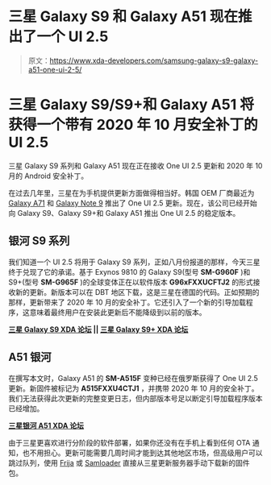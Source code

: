 # 三星 Galaxy S9 和 Galaxy A51 现在推出了一个 UI 2.5

> 原文：<https://www.xda-developers.com/samsung-galaxy-s9-galaxy-a51-one-ui-2-5/>

# 三星 Galaxy S9/S9+和 Galaxy A51 将获得一个带有 2020 年 10 月安全补丁的 UI 2.5

三星 Galaxy S9 系列和 Galaxy A51 现在正在接收 One UI 2.5 更新和 2020 年 10 月的 Android 安全补丁。

在过去几年里，三星在为手机提供更新方面做得相当好。韩国 OEM 厂商最近为 [Galaxy A71](https://www.xda-developers.com/samsung-one-ui-2-5-galaxy-a71/) 和 [Galaxy Note 9](https://www.xda-developers.com/samsung-rolls-out-one-ui-2-5-galaxy-note-9/) 推出了 One UI 2.5 更新。现在，该公司已经开始向 Galaxy S9、Galaxy S9+和 Galaxy A51 推出 One UI 2.5 的稳定版本。

## 银河 S9 系列

我们知道一个 UI 2.5 将用于 Galaxy S9 系列，正如八月份报道的那样，今天三星终于兑现了它的承诺。基于 Exynos 9810 的 Galaxy S9(型号 **SM-G960F** )和 S9+(型号 **SM-G965F** )的全球变体正在以软件版本 **G96xFXXUCFTJ2** 的形式接收新的更新。新版本可以在 DBT 地区下载，这是三星在德国的代码。正如预期的那样，更新带来了 2020 年 10 月的安全补丁。它还引入了一个新的引导加载程序，这意味着最终用户在安装此更新后不能降级到以前的版本。

**[三星 Galaxy S9 XDA 论坛](https://forum.xda-developers.com/galaxy-s9) || [三星 Galaxy S9+ XDA 论坛](https://forum.xda-developers.com/galaxy-s9-plus)**

## A51 银河

在撰写本文时，Galaxy A51 的 **SM-A515F** 变种已经在俄罗斯获得了 One UI 2.5 更新。新固件被标记为 **A515FXXU4CTJ1** ，并携带 2020 年 10 月的安全补丁。我们无法获得此次更新的完整变更日志，但内部版本号足以断定引导加载程序版本已经增加。

**[三星银河 A51 XDA 论坛](https://forum.xda-developers.com/galaxy-a51)**

由于三星更喜欢进行分阶段的软件部署，如果你还没有在手机上看到任何 OTA 通知，也不用担心。更新可能需要几周时间才能到达其他地区市场，但高级用户可以跳过队列，使用 [Frija](https://forum.xda-developers.com/s10-plus/how-to/tool-frija-samsung-firmware-downloader-t3910594) 或 [Samloader](https://www.xda-developers.com/samloader-download-updates-samsung-galaxy/) 直接从三星更新服务器手动下载新的固件包。